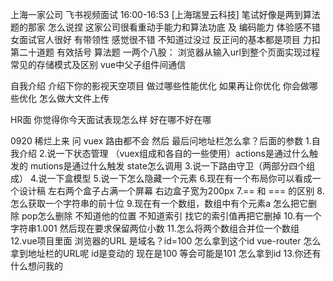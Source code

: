 上海一家公司 飞书视频面试 16:00-16:53   [上海瑞昱云科技]
笔试好像是两到算法题的那家 怎么说捏 这家公司很看重动手能力和算法功底 及 编码能力
体验感不错 女面试官人很好 有带领性 感觉很不错
不知道过没过 反正问的基本都是项目
力扣第二十道题 有效括号 算法题
一两个八股：
浏览器从输入url到整个页面实现过程
常见的存储模式及区别
vue中父子组件间通信






自我介绍
介绍下你的影视天空项目
做过哪些性能优化
如果再让你优化  你会做哪些优化
怎么做大文件上传





HR面
你觉得你今天面试表现怎么样
好在哪不好在哪








0920 稀烂上来 问 vuex 路由都不会
然后 最后问地址栏怎么拿？后面的参数
1.自我介绍
2.说一下状态管理 （vuex组成和各自的一些使用）actions是通过什么触发的 mutions是通过什么触发 state怎么调用
3.说一下路由守卫（两部分四个组成）
4.说一下盒模型
5.说一下怎么隐藏一个元素
6.现在有一个布局你可以看成一个设计稿 左右两个盒子占满一个屏幕 右边盒子宽为200px
7.== 和 === 的区别
8.怎么获取一个字符串的前十位
9.现在有一个数组，数组中有个元素a 怎么把它删除 pop怎么删除 不知道他的位置 不知道索引 找它的索引值再把它删掉
10.有一个字符串1.001 然后现在要求保留两位小数
11.怎么将两个数组合并位一个数组
12.vue项目里面 浏览器的URL 是域名？id=100 怎么拿到这个id vue-router  怎么拿到地址栏的URL呢
        id是变动的 现在是100 等会可能是101 怎么拿到id 
13.你还有什么想问我的


